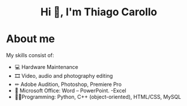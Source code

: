<div align="center">
<h1 align="center">Hi 👋, I'm Thiago Carollo</h1>
</div>

# About me
  My skills consist of:
  - 💻 Hardware Maintenance
  - 🎞 Video, audio and photography editing
  - ✏ Adobe Audition, Photoshop, Premiere Pro
  - 📄 Microsoft Office: Word – PowerPoint. -Excel
  - 👨‍💻Programming: Python, C++ (object-oriented), HTML/CSS, MySQL
